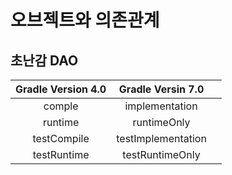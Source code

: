 # 오브젝트와 의존관계

## 초난감 DAO

<table><thead><tr><th align="center">Gradle Version 4.0</th><th align="center">Gradle Versin 7.0</th><th data-hidden></th></tr></thead><tbody><tr><td align="center">comple</td><td align="center">implementation</td><td></td></tr><tr><td align="center">runtime</td><td align="center">runtimeOnly</td><td></td></tr><tr><td align="center">testCompile</td><td align="center">testImplementation</td><td></td></tr><tr><td align="center">testRuntime</td><td align="center">testRuntimeOnly</td><td></td></tr></tbody></table>
